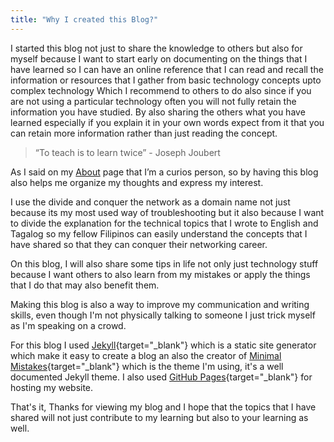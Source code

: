 ```yaml
---
title: "Why I created this Blog?"
---
```


I started this blog not just to share the knowledge to others but also for myself because I want to start early on documenting 
on the things that I have learned so I can have an online reference that I can read and recall the information or resources that I gather from basic technology concepts upto complex technology Which I recommend to others to do also since if you are not using a particular technology often you will not fully retain the information you have studied. By also sharing the others what you have learned especially if you explain it in your own words expect from it that you can retain more information rather than just reading the concept.

> “To teach is to  learn twice”  - Joseph Joubert

As I said on my [About](https://christianzabala.github.io/about/) page that I’m a curios person, so by having this blog also helps me organize my thoughts and express my interest. 

I use the divide and conquer the network as a domain name not just because its my most used way of troubleshooting but it also
because I want to divide the explanation for the technical topics that I wrote to English and Tagalog so my fellow Filipinos can easily understand the concepts that I have shared so that they can conquer their networking career.

On this blog, I will also share some tips in life not only just technology stuff because I want others to also learn from my mistakes or apply the things that I do that may also benefit them. 

Making this blog is also a way to improve my communication and writing skills, even though I'm not physically talking to someone I just trick myself as I'm speaking on a crowd.

For this blog I used [Jekyll](https://jekyllrb.com/){target="_blank"} which is a static site generator which make it easy to create a blog an also the creator of [Minimal Mistakes](https://github.com/mmistakes/minimal-mistakes){target="_blank"} which is the theme I'm using, it's a well documented Jekyll theme. I also used [GitHub Pages](https://pages.github.com/){target="_blank"} for hosting my website.

That's it, Thanks for viewing my blog and I hope that the topics that I have shared will not just contribute to my learning but also to your learning as well.
